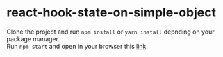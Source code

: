 # react-hook-state-on-simple-object
Clone the project and run `npm install` or `yarn install` depnding on your package manager.    
Run `npm start` and open in your browser this [link](https://localhost:3000).   
